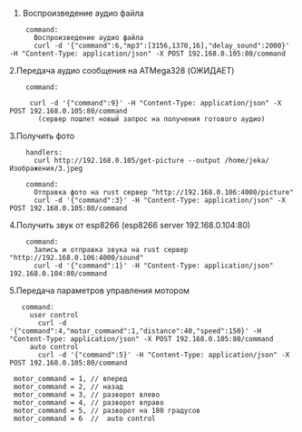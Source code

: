 



1. Воспроизведение аудио файла  
```
    command:
      Воспроизведение аудио файла
      curl -d '{"command":6,"mp3":[3156,1370,16],"delay_sound":2000}' -H "Content-Type: application/json" -X POST 192.168.0.105:80/command
```
2.Передача аудио сообщения на ATMega328 (ОЖИДАЕТ)
```
    command:
     
     curl -d '{"command":9}' -H "Content-Type: application/json" -X POST 192.168.0.105:80/command
       (сервер пошлет новый запрос на получения готового аудио)
```
3.Получить фото 
```
    handlers:
      curl http://192.168.0.105/get-picture --output /home/jeka/Изображения/3.jpeg

    command:
      Отправка фото на rust сервер "http://192.168.0.106:4000/picture"
      curl -d '{"command":3}' -H "Content-Type: application/json" -X POST 192.168.0.105:80/command

```
4.Получить звук от esp8266 (esp8266 server 192.168.0.104:80)
```   
    command:
      Запись и отправка звука на rust сервер "http://192.168.0.106:4000/sound"
      curl -d '{"command":1}' -H "Content-Type: application/json" 192.168.0.104:80/command
```
5.Передача параметров управления мотором
```
   command:
     user control
       curl -d '{"command":4,"motor_command":1,"distance":40,"speed":150}' -H "Content-Type: application/json" -X POST 192.168.0.105:80/command
     auto control
       curl -d '{"command":5}' -H "Content-Type: application/json" -X POST 192.168.0.105:80/command

 motor_command = 1, // вперед
 motor_command = 2, // назад
 motor_command = 3, // разворот влево
 motor_command = 4, // разворот вправо
 motor_command = 5, // разворот на 180 градусов
 motor_command = 6  //  auto control
```